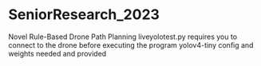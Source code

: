 # SeniorResearch_2023
Novel Rule-Based Drone Path Planning
liveyolotest.py requires you to connect to the drone before executing the program
yolov4-tiny config and weights needed and provided

